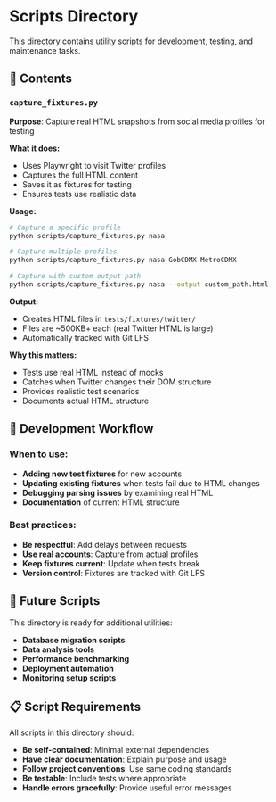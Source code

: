 # Scripts Directory

This directory contains utility scripts for development, testing, and maintenance tasks.

## 📁 Contents

### `capture_fixtures.py`
**Purpose**: Capture real HTML snapshots from social media profiles for testing

**What it does:**
- Uses Playwright to visit Twitter profiles
- Captures the full HTML content
- Saves it as fixtures for testing
- Ensures tests use realistic data

**Usage:**
```bash
# Capture a specific profile
python scripts/capture_fixtures.py nasa

# Capture multiple profiles
python scripts/capture_fixtures.py nasa GobCDMX MetroCDMX

# Capture with custom output path
python scripts/capture_fixtures.py nasa --output custom_path.html
```

**Output:**
- Creates HTML files in `tests/fixtures/twitter/`
- Files are ~500KB+ each (real Twitter HTML is large)
- Automatically tracked with Git LFS

**Why this matters:**
- Tests use real HTML instead of mocks
- Catches when Twitter changes their DOM structure
- Provides realistic test scenarios
- Documents actual HTML structure

## 🔧 Development Workflow

### When to use:
- **Adding new test fixtures** for new accounts
- **Updating existing fixtures** when tests fail due to HTML changes
- **Debugging parsing issues** by examining real HTML
- **Documentation** of current HTML structure

### Best practices:
- **Be respectful**: Add delays between requests
- **Use real accounts**: Capture from actual profiles
- **Keep fixtures current**: Update when tests break
- **Version control**: Fixtures are tracked with Git LFS

## 🚀 Future Scripts

This directory is ready for additional utilities:
- **Database migration scripts**
- **Data analysis tools**
- **Performance benchmarking**
- **Deployment automation**
- **Monitoring setup scripts**

## 📋 Script Requirements

All scripts in this directory should:
- **Be self-contained**: Minimal external dependencies
- **Have clear documentation**: Explain purpose and usage
- **Follow project conventions**: Use same coding standards
- **Be testable**: Include tests where appropriate
- **Handle errors gracefully**: Provide useful error messages 